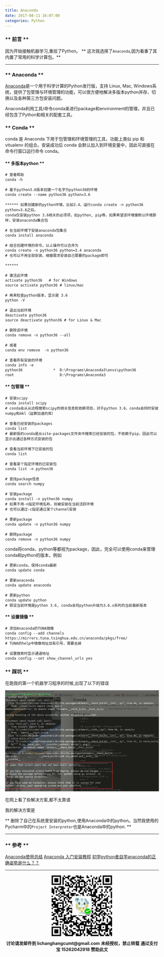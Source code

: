 ```yaml
---
title: Anaconda
date: 2017-08-11 16:07:00
categories: Python
---
```


### ** 前言 ** 

因为开始接触机器学习,重拾了Python。
<span class="under0"> ** 这次我选择了`Anaconda`,因为看重了其内置了常用的科学计算包。** </span>

********

### ** Anaconda **

[Anaconda](https://www.continuum.io/downloads)是一个用于科学计算的Python发行版，支持 Linux, Mac, Windows系统，提供了包管理与环境管理的功能，可以很方便地解决多版本python并存、切换以及各种第三方包安装问题。

Anaconda利用工具/命令conda来进行package和environment的管理，并且已经包含了Python和相关的配套工具。

### ** Conda **

conda 是 Anaconda 下用于包管理和环境管理的工具，功能上类似 pip 和 vitualenv 的组合。安装成功后 conda 会默认加入到环境变量中，因此可直接在命令行窗口运行命令 conda。

#### ** 多版本python **

```
# 查看帮助
conda -h 

# 基于python3.6版本创建一个名字为python36的环境
conda create --name python36 python=3.6 

****** 如果创建新的python环境，比如3.4，运行conda create -n python36 python=3.6之后，
conda仅安装python 3.6相关的必须项，如python, pip等，如果希望该环境像默认环境那样，安装anaconda集合包

# 在当前环境下安装anaconda包集合
conda install anaconda
 
# 结合创建环境的命令，以上操作可以合并为
conda create -n python36 python=3.4 anaconda
# 也可以不用全部安装，根据需求安装自己需要的package即可

******

# 激活此环境
activate python36   # for Windows
source activate python36 # linux/mac

# 再来检查python版本，显示是 3.6
python -V  

# 退出当前环境
deactivate python36 
source deactivate python36 # for Linux & Mac

# 删除该环境
conda remove -n python36 --all

# 或者 
conda env remove  -n python36

# 查看所有安装的环境
conda info -e
python36              *  D:\Programs\Anaconda3\envs\python36
root                     D:\Programs\Anaconda3

```

#### ** 包管理 **

```
# 安装scipy
conda install scipy
# conda会从从远程搜索scipy的相关信息和依赖项目，对于python 3.6，conda会同时安装numpy和mkl（运算加速的库）
 
# 查看已经安装的packages
conda list
# 最新版的conda是从site-packages文件夹中搜索已经安装的包，不依赖于pip，因此可以显示出通过各种方式安装的包

# 查看当前环境下已安装的包
conda list
 
# 查看某个指定环境的已安装包
conda list -n python36
 
# 查找package信息
conda search numpy
 
# 安装package
conda install -n python36 numpy
# 如果不用-n指定环境名称，则被安装在当前活跃环境
# 也可以通过-c指定通过某个channel安装
 
# 更新package
conda update -n python36 numpy
 
# 删除package
conda remove -n python36 numpy

```
conda将conda、python等都视为package，因此，完全可以使用conda来管理conda和python的版本，例如

```
# 更新conda，保持conda最新
conda update conda
 
# 更新anaconda
conda update anaconda
 
# 更新python
conda update python
# 假设当前环境是python 3.6, conda会将python升级为3.6.x系列的当前最新版本
```
#### ** 设置镜像 **

```
# 添加Anaconda的TUNA镜像
conda config --add channels https://mirrors.tuna.tsinghua.edu.cn/anaconda/pkgs/free/
# TUNA的help中镜像地址加有引号，需要去掉
 
# 设置搜索时显示通道地址
conda config --set show_channel_urls yes
```
### ** 踩坑 **

在跑我的第一个机器学习程序的时候,出现了以下的错误

![1.png](/img/python/Anaconda/1.png)


在网上看了些解决方案,都不太靠谱

我的解决方案是

<span class="under0"> ** 删除了自己在系统里安装的python,使用Anaconda中的python。当然我使用的Pycharm中的`Project Interpreter`也是Anaconda中的python. **</span>

********




### ** 参考 **

[Anaconda使用总结](http://python.jobbole.com/86236/)
[Anaconda 入门安装教程](https://foofish.net/anaconda-install.html)
[初学python者自学anaconda的正确姿势是什么？？](https://www.zhihu.com/question/58033789)

****************
<div width="100%" align="center"><img src="/img/wx.png" alt="微信赞助二维码"></div></div>
<p style="margin-top: 0.4em; text-align: center">
      <b style="font-size: 1em;">讨论请发邮件到 lichanghangcumt@gmail.com</b>
      <b style="font-size: 1em;">未经授权，禁止转载</b>
      <b style="font-size: 1em;">通过支付宝 15262042918 赞助此文</b>
 </p>